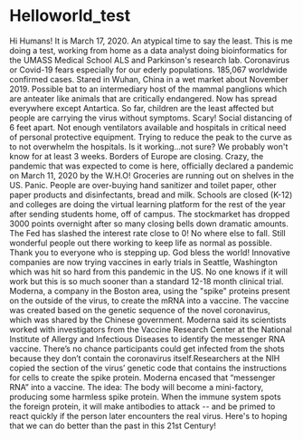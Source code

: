 # Helloworld_test

Hi Humans!
It is March 17, 2020. An atypical time to say the least. This is me doing a test, working from home as a data analyst doing bioinformatics for the UMASS Medical School ALS and Parkinson's research lab. Coronavirus or Covid-19 fears especially for our ederly populations. 185,067 worldwide confirmed cases. Stared in Wuhan, China in a wet market about November 2019. Possible bat to an intermediary host of the mammal panglions which are anteater like animals that are critically endangered.  Now has spread everywhere except Antartica.  So far, children are the least affected but people are carrying the virus without symptoms. Scary! Social distancing of 6 feet apart.  Not enough ventilators available and hospitals in critical need of personal protective equipment.  Trying to reduce the peak to the curve as to not overwhelm the hospitals.  Is it working...not sure? We probably won't know for at least 3 weeks. Borders of Europe are closing.
Crazy, the pandemic that was expected to come is here, officially declared a pandemic on March 11, 2020 by the W.H.O!  Groceries are running out on shelves in the US.  Panic. People are over-buying hand sanitizer and toilet paper, other paper products and disinfectants, bread and milk.  Schools are closed (K-12) and colleges are doing the virtual learning platform for the rest of the year after sending students home, off of campus. The stockmarket has dropped 3000 points overnight after so many closing bells down dramatic amounts. The Fed has slashed the interest rate close to 0! No where else to fall.
Still wonderful people out there working to keep life as normal as possible.  Thank you to everyone who is stepping up.  God bless the world!
Innovative companies are now trying vaccines in early trials in Seattle, Washington which was hit so hard from this pandemic in the US. No one knows if it will work but this is so much sooner than a standard 12-18 month clinical trial. Moderna, a company in the Boston area, using the "spike" proteins present on the outside of the virus, to create the mRNA into a vaccine. The vaccine was created based on the genetic sequence of the novel coronavirus, which was shared by the Chinese government. Moderna said its scientists worked with investigators from the Vaccine Research Center at the National Institute of Allergy and Infectious Diseases to identify the messenger RNA vaccine. There’s no chance participants could get infected from the shots because they don’t contain the coronavirus itself.Researchers at the NIH copied the section of the virus’ genetic code that contains the instructions for cells to create the spike protein. Moderna encased that “messenger RNA” into a vaccine.
The idea: The body will become a mini-factory, producing some harmless spike protein. When the immune system spots the foreign protein, it will make antibodies to attack -- and be primed to react quickly if the person later encounters the real virus.
Here's to hoping that we can do better than the past in this 21st Century!
